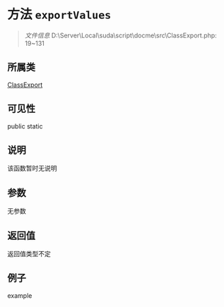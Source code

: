# 方法 `exportValues`



> *文件信息* D:\Server\Local\suda\script\docme\src\ClassExport.php: 19~131

## 所属类 

[ClassExport](../ClassExport.md)

## 可见性

 public static

## 说明

该函数暂时无说明


## 参数


无参数


## 返回值

返回值类型不定


## 例子

example
